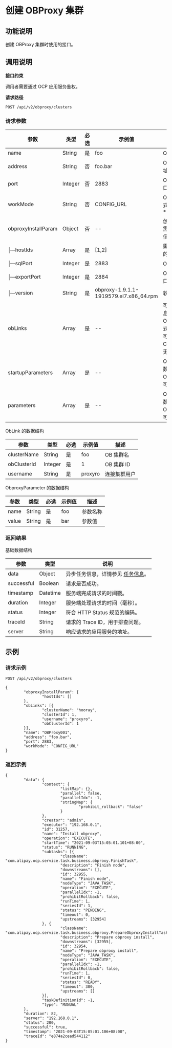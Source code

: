 创建 OBProxy 集群
==================================



功能说明
-------------------------

创建 OBProxy 集群时使用的接口。

调用说明
-------------------------

**接口约束**

调用者需要通过 OCP 应用服务鉴权。

**请求路径**

`POST /api/v2/obproxy/clusters`

### 请求参数




|         参数          |   类型    | 必选 |                  示例值                   |                                                                       描述                                                                       |
|---------------------|---------|----|----------------------------------------|------------------------------------------------------------------------------------------------------------------------------------------------|
| name                | String  | 是  | foo                                    | OBProxy 集群名                                                                                                                                    |
| address             | String  | 否  | foo.bar                                | OBProxy 集群访问地址                                                                                                                                 |
| port                | Integer | 否  | 2883                                   | OBProxy 集群访问端口                                                                                                                                 |
| workMode            | String  | 否  | CONFIG_URL                             | OBProxy 集群工作模式： * CONFIG_URL   * RS_LIST    |
| obproxyInstallParam | Object  | 否  | --                                     | 创建 OBProxy 集群时需要安装的 OBProxy 信息                                                                                                                 |
| ├─hostIds           | Array   | 是  | \[1,2\]                                | 需要被安装 OBProxy 的主机 ID                                                                                                                           |
| ├─sqlPort           | Integer | 是  | 2883                                   | OBProxy sql 端口                                                                                                                                 |
| ├─exportPort        | Integer | 是  | 2884                                   | OBProxy exproter 端口                                                                                                                            |
| ├─version           | String  | 是  | obproxy-1.9.1.1-1919579.el7.x86_64.rpm | 软件包版本                                                                                                                                          |
| obLinks             | Array   | 是  | --                                     | 可连接 OB 集群信息，数据结构见 ObLink。RS_LIST 模式下有且只能有一个可连接 OB 集群。CONFIG_URL 模式下无限制。                                                                        |
| startupParameters   | Array   | 是  | --                                     | OBProxy 启动参数，数据结构见 ObproxyParameter。可以为空数组。                                                                                                    |
| parameters          | Array   | 是  | --                                     | OBProxy 非启动参数，数据结构见 ObproxyParameter。可以为空数组。                                                                                                   |



ObLink 的数据结构


|     参数      |   类型    | 必选 |   示例值   |    描述    |
|-------------|---------|----|---------|----------|
| clusterName | String  | 是  | foo     | OB 集群名   |
| obClusterId | Integer | 是  | 1       | OB 集群 ID |
| username    | String  | 是  | proxyro | 连接集群用户   |



ObproxyParameter 的数据结构


|  参数   |   类型   | 必选 | 示例值 |  描述  |
|-------|--------|----|-----|------|
| name  | String | 是  | foo | 参数名称 |
| value | String | 是  | bar | 参数值  |



### 返回结果

基础数据结构


|     参数     |    类型    |                                说明                                |
|------------|----------|------------------------------------------------------------------|
| data       | Object   | 异步任务信息，详情参见 [任务信息](../15.api-appendix/1.task-information.md)。 |
| successful | Boolean  | 请求是否成功。                                                          |
| timestamp  | Datetime | 服务端完成请求的时间戳。                                                     |
| duration   | Integer  | 服务端处理请求的时间（毫秒）。                                                  |
| status     | Integer  | 符合 HTTP Status 规范的编码。                                            |
| traceId    | String   | 请求的 Trace ID，用于排查问题。                                             |
| server     | String   | 响应请求的应用服务的地址。                                                    |



示例
-----------------------

### 请求示例

`POST /api/v2/obproxy/clusters`

```unknow
{
        "obproxyInstallParam": {
                "hostIds": []
        },
        "obLinks": [{
                "clusterName": "hooray",
                "clusterId": 1,
                "username": "proxyro",
                "obClusterId": 1
        }],
        "name": "OBProxy001",
        "address": "foo.bar",
        "port": 2883,
        "workMode": "CONFIG_URL"
}
```



### 返回示例

```unknow
{
        "data": {
                "context": {
                        "listMap": {},
                        "parallel": false,
                        "parallelIdx": -1,
                        "stringMap": {
                                "prohibit_rollback": "false"
                        }
                },
                "creator": "admin",
                "executor": "192.168.0.1",
                "id": 31257,
                "name": "Install obproxy",
                "operation": "EXECUTE",
                "startTime": "2021-09-03T15:05:01.101+08:00",
                "status": "RUNNING",
                "subtasks": [{
                        "className": "com.alipay.ocp.service.task.business.obproxy.FinishTask",
                        "description": "Finish node",
                        "downstreams": [],
                        "id": 32955,
                        "name": "Finish node",
                        "nodeType": "JAVA_TASK",
                        "operation": "EXECUTE",
                        "parallelIdx": -1,
                        "prohibitRollback": false,
                        "runTime": 1,
                        "seriesId": 1,
                        "status": "PENDING",
                        "timeout": 0,
                        "upstreams": [32954]
                }, {
                        "className": "com.alipay.ocp.service.task.business.obproxy.PrepareObproxyInstallTask",
                        "description": "Prepare obproxy install",
                        "downstreams": [32955],
                        "id": 32954,
                        "name": "Prepare obproxy install",
                        "nodeType": "JAVA_TASK",
                        "operation": "EXECUTE",
                        "parallelIdx": -1,
                        "prohibitRollback": false,
                        "runTime": 1,
                        "seriesId": 0,
                        "status": "READY",
                        "timeout": 300,
                        "upstreams": []
                }],
                "taskDefinitionId": -1,
                "type": "MANUAL"
        },
        "duration": 82,
        "server": "192.168.0.1",
        "status": 200,
        "successful": true,
        "timestamp": "2021-09-03T15:05:01.106+08:00",
        "traceId": "e874a2cead544112"
}
```
